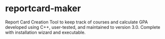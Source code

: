 # reportcard-maker
Report Card Creation Tool to keep track of courses and calculate GPA developed using C++, user-tested, and maintained to version 3.0. Complete with installation wizard and executable.
